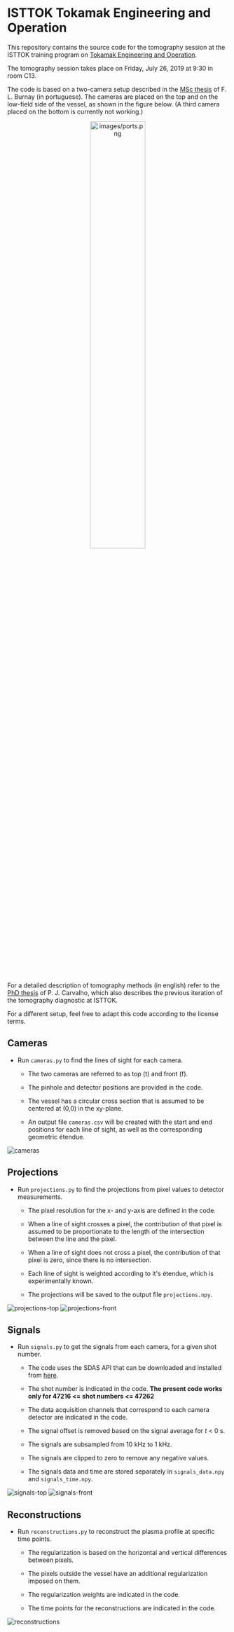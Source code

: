 # ISTTOK Tokamak Engineering and Operation

This repository contains the source code for the tomography session at the ISTTOK training program on [Tokamak Engineering and Operation](https://isttok.tecnico.ulisboa.pt/~isttok.daemon/index.php?title=Training).

The tomography session takes place on Friday, July 26, 2019 at 9:30 in room C13.

The code is based on a two-camera setup described in the [MSc thesis](https://fenix.tecnico.ulisboa.pt/downloadFile/563345090414094/Dissertacao.pdf) of F. L. Burnay (in portuguese). The cameras are placed on the top and on the low-field side of the vessel, as shown in the figure below. (A third camera placed on the bottom is currently not working.)

<p align="center"><img src="https://raw.githubusercontent.com/diogoff/isttok-tomography/master/images/ports.png" width="50%" alt="images/ports.png"></p>

For a detailed description of tomography methods (in english) refer to the [PhD thesis](http://bibliotecas.utl.pt/cgi-bin/koha/opac-detail.pl?biblionumber=428085) of P. J. Carvalho, which also describes the previous iteration of the tomography diagnostic at ISTTOK.

For a different setup, feel free to adapt this code according to the license terms.

## Cameras

- Run `cameras.py` to find the lines of sight for each camera.

    - The two cameras are referred to as top (t) and front (f).

    - The pinhole and detector positions are provided in the code.
    
    - The vessel has a circular cross section that is assumed to be centered at (0,0) in the xy-plane.
    
    - An output file `cameras.csv` will be created with the start and end positions for each line of sight, as well as the corresponding geometric étendue. 
    
![cameras](https://raw.githubusercontent.com/Europium-152/isttok-tomography-2019/master/images/cameras.png)

## Projections

- Run `projections.py` to find the projections from pixel values to detector measurements.

    - The pixel resolution for the x- and y-axis are defined in the code.
    
    - When a line of sight crosses a pixel, the contribution of that pixel is assumed to be proportionate to the length of the intersection between the line and the pixel.
    
    - When a line of sight does not cross a pixel, the contribution of that pixel is zero, since there is no intersection.
    
    - Each line of sight is weighted according to it's étendue, which is experimentally known.

    - The projections will be saved to the output file `projections.npy`.

![projections-top](https://raw.githubusercontent.com/Europium-152/isttok-tomography-2019/master/images/projections-top.png)
![projections-front](https://raw.githubusercontent.com/Europium-152/isttok-tomography-2019/master/images/projections-front.png)

## Signals

- Run `signals.py` to get the signals from each camera, for a given shot number.

    - The code uses the SDAS API that can be downloaded and installed from [here](http://metis.ipfn.ist.utl.pt/CODAC/IPFN_Software/SDAS/Access/Python).
    
    - The shot number is indicated in the code. **The present code works only for 47216 <= shot numbers <= 47262**
    
    - The data acquisition channels that correspond to each camera detector are indicated in the code.
    
    - The signal offset is removed based on the signal average for _t_ < 0 s.
    
    - The signals are subsampled from 10 kHz to 1 kHz.
    
    - The signals are clipped to zero to remove any negative values.
    
    - The signals data and time are stored separately in `signals_data.npy` and `signals_time.npy`.
    
![signals-top](https://raw.githubusercontent.com/Europium-152/isttok-tomography-2019/master/images/signals-top.png)
![signals-front](https://raw.githubusercontent.com/Europium-152/isttok-tomography-2019/master/images/signals-front.png)

## Reconstructions

- Run `reconstructions.py` to reconstruct the plasma profile at specific time points.

    - The regularization is based on the horizontal and vertical differences between pixels.
    
    - The pixels outside the vessel have an additional regularization imposed on them.

    - The regularization weights are indicated in the code.
    
    - The time points for the reconstructions are indicated in the code.
    
![reconstructions](https://raw.githubusercontent.com/Europium-152/isttok-tomography-2019/master/images/reconstructions.png)
